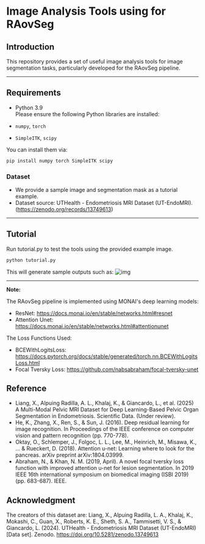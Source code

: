 # Image Analysis Tools using for RAovSeg

## Introduction

This repository provides a set of useful image analysis tools for image segmentation tasks, particularly developed for the RAovSeg pipeline.

---

## Requirements

- Python 3.9  
Please ensure the following Python libraries are installed:

- `numpy`, `torch`  
- `SimpleITK`, `scipy`

You can install them via:

```bash
pip install numpy torch SimpleITK scipy
```

### Dataset
- We provide a sample image and segmentation mask as a tutorial example.
- Dataset source: UTHealth - Endometriosis MRI Dataset (UT-EndoMRI). (https://zenodo.org/records/13749613)

---

## Tutorial

Run tutorial.py to test the tools using the provided example image.

```bash
python tutorial.py
```

This will generate sample outputs such as:
![img](./example/results/Image.png)

---

**Note:** 

The RAovSeg pipeline is implemented using MONAI's deep learning models:

- ResNet: https://docs.monai.io/en/stable/networks.html#resnet
- Attention Unet: https://docs.monai.io/en/stable/networks.html#attentionunet

The Loss Functions Used:

- BCEWithLogitsLoss: https://docs.pytorch.org/docs/stable/generated/torch.nn.BCEWithLogitsLoss.html
- Focal Tversky Loss: https://github.com/nabsabraham/focal-tversky-unet


## Reference
- Liang, X., Alpuing Radilla, A. L., Khalaj, K., & Giancardo, L., et al. (2025) A Multi-Modal Pelvic MRI Dataset for Deep Learning-Based Pelvic Organ Segmentation in Endometriosis. Scientific Data. (Under review).
- He, K., Zhang, X., Ren, S., & Sun, J. (2016). Deep residual learning for image recognition. In Proceedings of the IEEE conference on computer vision and pattern recognition (pp. 770-778).
- Oktay, O., Schlemper, J., Folgoc, L. L., Lee, M., Heinrich, M., Misawa, K., ... & Rueckert, D. (2018). Attention u-net: Learning where to look for the pancreas. arXiv preprint arXiv:1804.03999.
- Abraham, N., & Khan, N. M. (2019, April). A novel focal tversky loss function with improved attention u-net for lesion segmentation. In 2019 IEEE 16th international symposium on biomedical imaging (ISBI 2019) (pp. 683-687). IEEE.

## Acknowledgment
The creators of this dataset are:
Liang, X., Alpuing Radilla, L. A., Khalaj, K., Mokashi, C., Guan, X., Roberts, K. E., Sheth, S. A., Tammisetti, V. S., & Giancardo, L. (2024). UTHealth - Endometriosis MRI Dataset (UT-EndoMRI) [Data set]. Zenodo. https://doi.org/10.5281/zenodo.13749613

